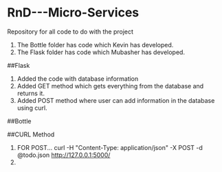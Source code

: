 # RnD---Micro-Services
Repository for all code to do with the project

1. The Bottle folder has code which Kevin has developed.
2. The Flask folder has code which Mubasher has developed.


##Flask

1. Added the code with database information
2. Added GET method which gets everything from the database and returns it.
3. Added POST method where user can add information in the database using curl.

##Bottle





##CURL Method

1. FOR POST... curl -H "Content-Type: application/json" -X POST -d @todo.json http://127.0.0.1:5000/
1. 